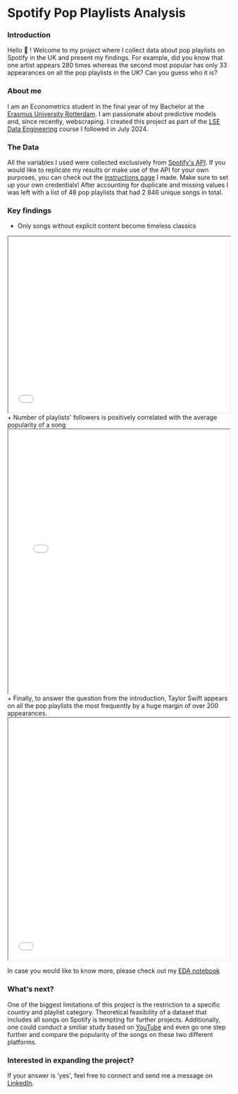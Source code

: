 # Spotify Pop Playlists Analysis

### Introduction
Hello :wave: ! Welcome to my project where I collect data about pop playlists on Spotify in the UK and present my findings. For example, did you know that one artist appears 280 times whereas the second most popular has only 33 appearances on all the pop playlists in the UK? Can you guess who it is?

### About me
I am an Econometrics student in the final year of my Bachelor at the [Erasmus University Rotterdam](https://www.eur.nl/en). I am passionate about predictive models and, since recently, webscraping. I created this project as part of the [LSE Data Engineering](https://www.lse.ac.uk/study-at-lse/summer-schools/summer-school/courses/research-methods/me204) course I followed in July 2024.


### The Data
All the variables I used were collected exclusively from [Spotify's API](https://developer.spotify.com/documentation/web-api). If you would like to replicate my results or make use of the API for your own purposes, you can check out the [instructions page](../README.md) I made. Make sure to set up your own credentials! After accounting for duplicate and missing values I was left with a list of 48 pop playlists that had 2 846 unique songs in total.

### Key findings
+ Only songs without explicit content become timeless classics
<iframe src="figures/explicit_content_per_year.html" width="100%" height="400px"></iframe>
+ Number of playlists' followers is positively correlated with the average popularity of a song
<iframe src="figures/images_plot.html" width="100%" height="600px"></iframe>
+ Finally, to answer the question from the introduction, Taylor Swift appears on all the pop playlists the most frequently by a huge margin of over 200 appearances.
<iframe src="figures/singers_popularity.html" width="100%" height="550px"></iframe>

In case you would like to know more, please check out my [EDA notebook](../notebooks/NB03-Exploratory-Data-Analysis.ipynb)


### What's next?
One of the biggest limitations of this project is the restriction to a specific country and playlist category. Theoretical feasibility of a dataset that includes all songs on Spotify is tempting for further projects. Additionally, one could conduct a smiliar study based on [YouTube](https://developers.google.com/youtube/v3) and even go one step further and compare the popularity of the songs on these two different platforms. 

### Interested in expanding the project?
If your answer is 'yes', feel free to connect and send me a message on [LinkedIn](www.linkedin.com/in/adam-wadolowski). 